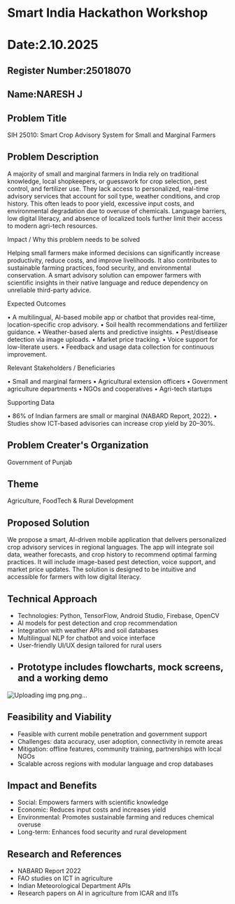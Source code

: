 # Smart India Hackathon Workshop
# Date:2.10.2025
## Register Number:25018070
## Name:NARESH J
## Problem Title
SIH 25010: Smart Crop Advisory System for Small and Marginal Farmers
## Problem Description
A majority of small and marginal farmers in India rely on traditional knowledge, local shopkeepers, or guesswork for crop selection, pest control, and fertilizer use. They lack access to personalized, real-time advisory services that account for soil type, weather conditions, and crop history. This often leads to poor yield, excessive input costs, and environmental degradation due to overuse of chemicals. Language barriers, low digital literacy, and absence of localized tools further limit their access to modern agri-tech resources.

Impact / Why this problem needs to be solved

Helping small farmers make informed decisions can significantly increase productivity, reduce costs, and improve livelihoods. It also contributes to sustainable farming practices, food security, and environmental conservation. A smart advisory solution can empower farmers with scientific insights in their native language and reduce dependency on unreliable third-party advice.

Expected Outcomes

• A multilingual, AI-based mobile app or chatbot that provides real-time, location-specific crop advisory.
• Soil health recommendations and fertilizer guidance.
• Weather-based alerts and predictive insights.
• Pest/disease detection via image uploads.
• Market price tracking.
• Voice support for low-literate users.
• Feedback and usage data collection for continuous improvement.

Relevant Stakeholders / Beneficiaries

• Small and marginal farmers
• Agricultural extension officers
• Government agriculture departments
• NGOs and cooperatives
• Agri-tech startups

Supporting Data

• 86% of Indian farmers are small or marginal (NABARD Report, 2022).
• Studies show ICT-based advisories can increase crop yield by 20–30%.

## Problem Creater's Organization
Government of Punjab

## Theme
Agriculture, FoodTech & Rural Development

## Proposed Solution
We propose a smart, AI-driven mobile application that delivers personalized crop advisory services in regional languages. The app will integrate soil data, weather forecasts, and crop history to recommend optimal farming practices. It will include image-based pest detection, voice support, and market price updates. The solution is designed to be intuitive and accessible for farmers with low digital literacy.

## Technical Approach
- Technologies: Python, TensorFlow, Android Studio, Firebase, OpenCV
- AI models for pest detection and crop recommendation
- Integration with weather APIs and soil databases
- Multilingual NLP for chatbot and voice interface
- User-friendly UI/UX design tailored for rural users
- Prototype includes flowcharts, mock screens, and a working demo
  --

![Uploading img png.png…]()


  
 ## Feasibility and Viability
- Feasible with current mobile penetration and government support
- Challenges: data accuracy, user adoption, connectivity in remote areas
- Mitigation: offline features, community training, partnerships with local NGOs
- Scalable across regions with modular language and crop databases
## Impact and Benefits
- Social: Empowers farmers with scientific knowledge
- Economic: Reduces input costs and increases yield
- Environmental: Promotes sustainable farming and reduces chemical overuse
- Long-term: Enhances food security and rural development
## Research and References
- NABARD Report 2022
- FAO studies on ICT in agriculture
- Indian Meteorological Department APIs
- Research papers on AI in agriculture from ICAR and IITs
